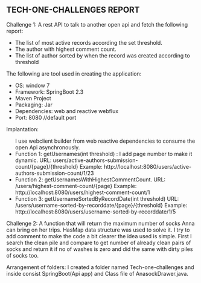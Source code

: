 <h2>TECH-ONE-CHALLENGES REPORT</h2>
<p>
Challenge 1:
 A rest API to talk to another open api and fetch the following report:
<ul>
 <li>The list of most active records according the set threshold. </li>
 <li>The author with highest comment count.</li>
 <li>The list of author sorted by when the record was created according to threshold</li>
</ul>


</p>
<p>
The following are tool used in creating the application:
 <ul>
  <li>OS: window 7 </li>
  <li> Framework: SpringBoot  2.3 </li>
  <li> Maven Project </li>
  <li>Packaging: Jar </li>
  <li>Dependencies: web and reactive webflux </li>
  <li>Port: 8080 //default port </li>
  </ul>
</p>
<p>
Implantation:
 <ul>
I use webclient builder from web reactive dependencies to consume the open Api asynchronously.
<li>Function 1: getUsernames(int threshold) : I add page number to make it dynamic.
URL: users/active-authors-submission-count/{page}/{threshold}
Example: http://localhost:8080/users/active-authors-submission-count/1/23 </li>
<li>Function 2: getUsernamesWithHighestCommentCount.
URL:  /users/highest-comment-count/{page}
 Example: http://localhost:8080/users/highest-comment-count/1 </li>
<li>Function 3: getUsernameSortedByRecordDate(int threshold)
URL: /users/username-sorted-by-recorddate/{page}/{threshold} 
 Example: http://localhost:8080/users/username-sorted-by-recorddate/1/5 </li>
</ul>
</p>
<p>
Challenge 2:  A function that will return the maximum number of socks Anna can bring on her trips.
HasMap data structure was used to solve it. I try to add comment to make the code a bit clearer the idea used is simple. First I search the clean pile and compare to get number of already clean pairs of socks and return it if no of washes is zero and did the same with dirty piles of socks too.
</p>
<p>
Arrangement of folders: 
I created a folder named Tech-one-challenges and inside consist SpringBoot(Api app) and Class file of AnasockDrawer.java.
 </p>
